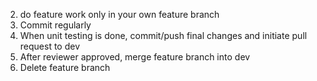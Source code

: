 2. do feature work only in your own feature branch 
3. Commit regularly
4. When unit testing is done, commit/push final changes and initiate pull request to dev 
5. After reviewer approved, merge feature branch into dev 
6. Delete feature branch
